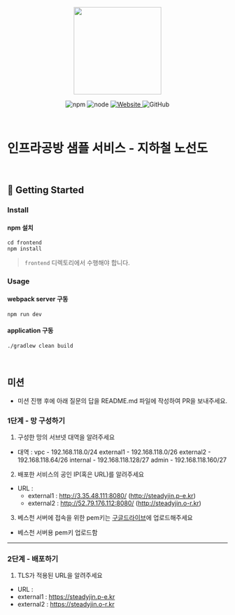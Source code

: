 <p align="center">
    <img width="200px;" src="https://raw.githubusercontent.com/woowacourse/atdd-subway-admin-frontend/master/images/main_logo.png"/>
</p>
<p align="center">
  <img alt="npm" src="https://img.shields.io/badge/npm-%3E%3D%205.5.0-blue">
  <img alt="node" src="https://img.shields.io/badge/node-%3E%3D%209.3.0-blue">
  <a href="https://edu.nextstep.camp/c/R89PYi5H" alt="nextstep atdd">
    <img alt="Website" src="https://img.shields.io/website?url=https%3A%2F%2Fedu.nextstep.camp%2Fc%2FR89PYi5H">
  </a>
  <img alt="GitHub" src="https://img.shields.io/github/license/next-step/atdd-subway-service">
</p>

<br>

# 인프라공방 샘플 서비스 - 지하철 노선도

<br>

## 🚀 Getting Started

### Install
#### npm 설치
```
cd frontend
npm install
```
> `frontend` 디렉토리에서 수행해야 합니다.

### Usage
#### webpack server 구동
```
npm run dev
```
#### application 구동
```
./gradlew clean build
```
<br>

## 미션

* 미션 진행 후에 아래 질문의 답을 README.md 파일에 작성하여 PR을 보내주세요.

### 1단계 - 망 구성하기
1. 구성한 망의 서브넷 대역을 알려주세요
- 대역 : vpc -  192.168.118.0/24
  external1 -   192.168.118.0/26
  external2 -   192.168.118.64/26
  internal -   192.168.118.128/27
  admin  -   192.168.118.160/27

2. 배포한 서비스의 공인 IP(혹은 URL)를 알려주세요

- URL : 
  - external1 : http://3.35.48.111:8080/ (http://steadyjin.p-e.kr)
  - external2 : http://52.79.176.112:8080/ (http://steadyjin.o-r.kr)

3. 베스천 서버에 접속을 위한 pem키는 [구글드라이브](https://drive.google.com/drive/folders/1dZiCUwNeH1LMglp8dyTqqsL1b2yBnzd1?usp=sharing)에 업로드해주세요
  - 베스천 서버용 pem키 업로드함
---

### 2단계 - 배포하기
1. TLS가 적용된 URL을 알려주세요

- URL : 
 - external1 : https://steadyjin.p-e.kr
 - external2 : https://steadyjin.o-r.kr
